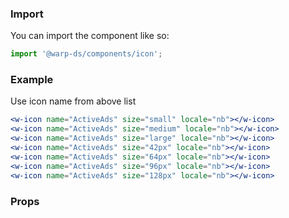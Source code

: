 <icon-code-example />

### Import

You can import the component like so:

```js
import '@warp-ds/components/icon';
```

### Example

Use icon name from above list

```jsx
<w-icon name="ActiveAds" size="small" locale="nb"></w-icon>
<w-icon name="ActiveAds" size="medium" locale="nb"></w-icon>
<w-icon name="ActiveAds" size="large" locale="nb"></w-icon>
<w-icon name="ActiveAds" size="42px" locale="nb"></w-icon>
<w-icon name="ActiveAds" size="64px" locale="nb"></w-icon>
<w-icon name="ActiveAds" size="96px" locale="nb"></w-icon>
<w-icon name="ActiveAds" size="128px" locale="nb"></w-icon>
```

### Props

<api-table type=elements component="Icon" />


